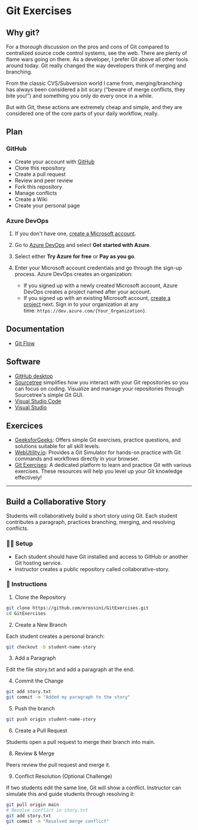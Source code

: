 # Git Exercises

## Why git?

For a thorough discussion on the pros and cons of Git compared to centralized source code control systems, see the web. There are plenty of flame wars going on there. As a developer, I prefer Git above all other tools around today. Git really changed the way developers think of merging and branching.

From the classic CVS/Subversion world I came from, merging/branching has always been considered a bit scary (“beware of merge conflicts, they bite you!”) and something you only do every once in a while.

But with Git, these actions are extremely cheap and simple, and they are considered one of the core parts of your daily workflow, really.

## Plan

### GitHub

- Create your account with [GitHub](https://github.com/)
- Clone this repository
- Create a pull request
- Review and peer review
- Fork this repository
- Manage conflicts
- Create a Wiki
- Create your personal page

### Azure DevOps

1.  If you don't have one, [create a Microsoft account](https://azure.microsoft.com/services/devops/).
    
2.  Go to [Azure DevOps](https://azure.microsoft.com/services/devops/) and select **Get started with Azure**.
    
3.  Select either **Try Azure for free** or **Pay as you go**.
    
4.  Enter your Microsoft account credentials and go through the sign-up process.
    Azure DevOps creates an organization:
    *   If you signed up with a newly created Microsoft account, Azure DevOps creates a project named after your account.
    *   If you signed up with an existing Microsoft account, [create a project](https://learn.microsoft.com/en-us/azure/devops/organizations/projects/create-project?view=azure-devops) next.
    Sign in to your organization at any time: `https://dev.azure.com/{Your_Organization}`.

## Documentation

- [Git Flow](https://puresourcecode.com/tools/a-successful-git-branching-model/)

## Software

- [GitHub desktop](https://desktop.github.com/download/)
- [Sourcetree](https://www.sourcetreeapp.com/) simplifies how you interact with your Git repositories so you can focus on coding. Visualize and manage your repositories through Sourcetree's simple Git GUI.
- [Visual Studio Code](https://apps.microsoft.com/detail/xp9khm4bk9fz7q?launch=true&mode=full&hl=en-gb&gl=gb&ocid=bingwebsearch)
- [Visual Studio](https://visualstudio.microsoft.com/downloads/)

## Exercices

- [GeeksforGeeks](https://www.geeksforgeeks.org/git/git-exercise/): Offers simple Git exercises, practice questions, and solutions suitable for all skill levels. 
- [WebUtility.io](https://webutility.io/git-simulator-online): Provides a Git Simulator for hands-on practice with Git commands and workflows directly in your browser.
- [Git Exercises](https://gitexercises.fracz.com/): A dedicated platform to learn and practice Git with various exercises. These resources will help you level up your Git knowledge effectively!

---

## Build a Collaborative Story

Students will collaboratively build a short story using Git. Each student contributes a paragraph, practices branching, merging, and resolving conflicts.

### 🧑‍🏫 Setup

- Each student should have Git installed and access to GitHub or another Git hosting service.
- Instructor creates a public repository called collaborative-story.

### 📝 Instructions

1. Clone the Repository

```bash
git clone https://github.com/erossini/GitExercises.git
cd GitExercises
```

2. Create a New Branch

Each student creates a personal branch:

```bash
git checkout -b student-name-story
```

3. Add a Paragraph

Edit the file story.txt and add a paragraph at the end.

4. Commit the Change

```bash
git add story.txt
git commit -m "Added my paragraph to the story"
```

5. Push the branch

```bash
git push origin student-name-story
```

6. Create a Pull Request

Students open a pull request to merge their branch into main.

8. Review & Merge

Peers review the pull request and merge it.

9. Conflict Resolution (Optional Challenge)

If two students edit the same line, Git will show a conflict. Instructor can simulate this and guide students through resolving it:

```bash
git pull origin main
# Resolve conflict in story.txt
git add story.txt
git commit -m "Resolved merge conflict"
```
